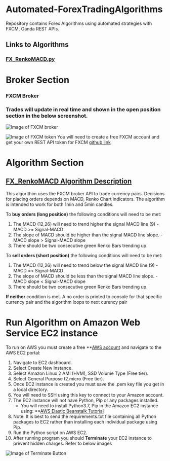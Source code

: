 # Automated-ForexTradingAlgorithms
Repository contains Forex Algorithms using automated strategies with FXCM, Oanda REST APIs.
## Links to Algorithms
### [FX_RenkoMACD.py](https://github.com/juanfp900/Automated-ForexTradingAlgorithms/blob/master/FXCMForexBot/FX_RenkoMACD.py)

# Broker Section

### FXCM Broker
### Trades will update in real time and shown in the open position section in the below screenshot.
![Image of FXCM broker](https://github.com/juanfp900/Automated-ForexTradingAlgorithms/blob/master/FXCMForexBot/Images/FXCM.png)


![Image of FXCM token](https://github.com/juanfp900/Automated-ForexTradingAlgorithms/blob/master/FXCMForexBot/Images/TokenFXCM.png)
You will need to create a free FXCM account and get your own REST API token for FXCM
[github link](https://fxcm.github.io/rest-api-docs/#section/Getting-Started)

# Algorithm Section

## [FX_RenkoMACD Algorithm Description](https://github.com/juanfp900/Automated-ForexTradingAlgorithms/blob/master/FXCMForexBot/FX_RenkoMACD.py)

This algorithim uses the FXCM broker API to trade currency pairs. Decisions for placing orders depends 
on MACD, Renko Chart indicators. The algorithm is intended to work for both 1min and 5min candles.

To **buy orders (long position)** the following conditions will need to be met:
  1. The MACD (12,26) will need to trend higher the signal MACD line (9)
    - MACD >= Signal-MACD
  2. The slope of MACD should be higher than the signal MACD line slope. 
    - MACD slope > Signal-MACD slope
  3. There should be two consecutive green Renko Bars trending up.
 
 
 To **sell orders (short position)** the following conditions will need to be met:
  1. The MACD (12,26) will need to trend below the signal MACD line (9)
    - MACD =< Signal-MACD
  2. The slope of MACD should be less than the signal MACD line slope.
    - MACD slope < Signal-MACD slope
  3. There should be two consecutive green Renko Bars trending up.
    
 
 **If neither** condition is met. A no order is printed to console for that specific currency pair and the algorithm loops to next curency pair

# Run Algorithm on Amazon Web Service EC2 instance
To run on AWS you must create a free **[AWS account](https://aws.amazon.com/free/) and navigate to the AWS EC2 portal:
1. Navigate to EC2 dashboard.
2. Select Create New Instance.
3. Select Amazon Linux 2 AMI (HVM), SSD Volume Type (Free tier).
4. Select General Purpose t2.micro (Free tier).
5. Once EC2 instance is created you  must save the .pem key file you get in a local directory. 
6. You will need to SSH using this key to connect to your Amazon account. 
7. The EC2 instance will not have Python, Pip or any packages installed. 
    - You will need to install Python3.7, Pip in the Amazon EC2 instance using: **[AWS Elastic Beanstalk Tutorial](https://docs.aws.amazon.com/elasticbeanstalk/latest/dg/eb-cli3-install-linux.html)
8. Note: It is best to send the requirements.txt file containing all Python packages to EC2 rather than installing each individual package using Pip. 
10. Run the Python script on AWS EC2. 
9. After running program you should **Terminate** your EC2 instance to prevent hidden charges. Refer to below images 

![Image of Terminate Button](https://github.com/juanfp900/Automated-ForexTradingAlgorithms/blob/master/FXCMForexBot/Images/AWS_terminateMenu.png)



       
       
       
       
       






